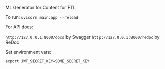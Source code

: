 ML Generator for Content for FTL

To run: `uvicorn main:app --reload`

For API docs: 

`http://127.0.0.1:8000/docs` by Swagger
`http://127.0.0.1:8000/redoc` by ReDoc

Set environment vars:

`export JWT_SECRET_KEY=SOME_SECRET_KEY`